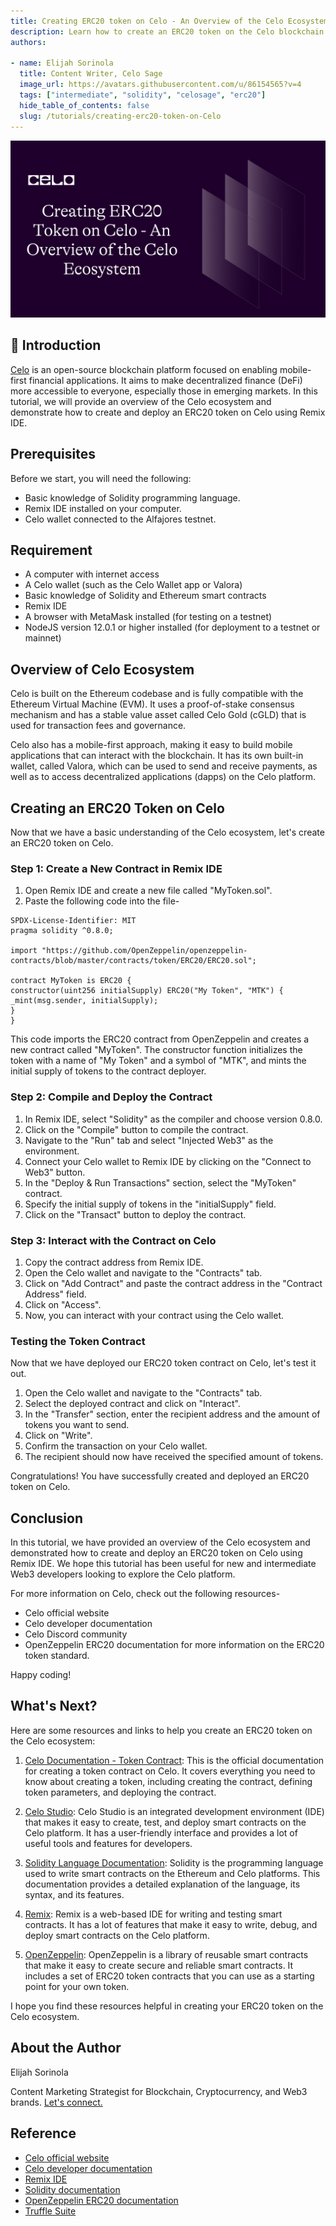 ```yaml
---
title: Creating ERC20 token on Celo - An Overview of the Celo Ecosystem
description: Learn how to create an ERC20 token on the Celo blockchain using Remix IDE. Perfect for new and intermediate Web3 developers.
authors:

- name: Elijah Sorinola
  title: Content Writer, Celo Sage
  image_url: https://avatars.githubusercontent.com/u/86154565?v=4
  tags: ["intermediate", "solidity", "celosage", "erc20"]
  hide_table_of_contents: false
  slug: /tutorials/creating-erc20-token-on-Celo
---
```

![header](../../src/data-tutorials/showcase/intermediate/erc20.png)

## 🌱 Introduction

[Celo](https://blog.celo.org/an-introductory-guide-to-celo-b185c62d3067) is an open-source blockchain platform focused on enabling mobile-first financial applications. It aims to make decentralized finance (DeFi) more accessible to everyone, especially those in emerging markets. In this tutorial, we will provide an overview of the Celo ecosystem and demonstrate how to create and deploy an ERC20 token on Celo using Remix IDE.

## Prerequisites

Before we start, you will need the following:

- Basic knowledge of Solidity programming language.
- Remix IDE installed on your computer.
- Celo wallet connected to the Alfajores testnet.

## Requirement 

- A computer with internet access
- A Celo wallet (such as the Celo Wallet app or Valora)
- Basic knowledge of Solidity and Ethereum smart contracts
- Remix IDE
- A browser with MetaMask installed (for testing on a testnet)
- NodeJS version 12.0.1 or higher installed (for deployment to a testnet or mainnet)

## Overview of Celo Ecosystem

Celo is built on the Ethereum codebase and is fully compatible with the Ethereum Virtual Machine (EVM). It uses a proof-of-stake consensus mechanism and has a stable value asset called Celo Gold (cGLD) that is used for transaction fees and governance.

Celo also has a mobile-first approach, making it easy to build mobile applications that can interact with the blockchain. It has its own built-in wallet, called Valora, which can be used to send and receive payments, as well as to access decentralized applications (dapps) on the Celo platform.

## Creating an ERC20 Token on Celo

Now that we have a basic understanding of the Celo ecosystem, let's create an ERC20 token on Celo.

### Step 1: Create a New Contract in Remix IDE

1. Open Remix IDE and create a new file called "MyToken.sol".
2. Paste the following code into the file-

```
SPDX-License-Identifier: MIT
pragma solidity ^0.8.0;

import "https://github.com/OpenZeppelin/openzeppelin-contracts/blob/master/contracts/token/ERC20/ERC20.sol";

contract MyToken is ERC20 {
constructor(uint256 initialSupply) ERC20("My Token", "MTK") {
_mint(msg.sender, initialSupply);
}
}
```

This code imports the ERC20 contract from OpenZeppelin and creates a new contract called "MyToken". The constructor function initializes the token with a name of "My Token" and a symbol of "MTK", and mints the initial supply of tokens to the contract deployer.


### Step 2: Compile and Deploy the Contract

1. In Remix IDE, select "Solidity" as the compiler and choose version 0.8.0.
2. Click on the "Compile" button to compile the contract.
3. Navigate to the "Run" tab and select "Injected Web3" as the environment.
4. Connect your Celo wallet to Remix IDE by clicking on the "Connect to Web3" button.
5. In the "Deploy & Run Transactions" section, select the "MyToken" contract.
6. Specify the initial supply of tokens in the "initialSupply" field.
7. Click on the "Transact" button to deploy the contract.

### Step 3: Interact with the Contract on Celo

1. Copy the contract address from Remix IDE.
2. Open the Celo wallet and navigate to the "Contracts" tab.
3. Click on "Add Contract" and paste the contract address in the "Contract Address" field.
4. Click on "Access".
5. Now, you can interact with your contract using the Celo wallet.

### Testing the Token Contract

Now that we have deployed our ERC20 token contract on Celo, let's test it out.

1. Open the Celo wallet and navigate to the "Contracts" tab.
2. Select the deployed contract and click on "Interact".
3. In the "Transfer" section, enter the recipient address and the amount of tokens you want to send.
4. Click on "Write".
5. Confirm the transaction on your Celo wallet.
6. The recipient should now have received the specified amount of tokens.

Congratulations! You have successfully created and deployed an ERC20 token on Celo.


## Conclusion

In this tutorial, we have provided an overview of the Celo ecosystem and demonstrated how to create and deploy an ERC20 token on Celo using Remix IDE. We hope this tutorial has been useful for new and intermediate Web3 developers looking to explore the Celo platform.

For more information on Celo, check out the following resources-

- Celo official website
- Celo developer documentation
- Celo Discord community
- OpenZeppelin ERC20 documentation for more information on the ERC20 token standard.

Happy coding!

## What's Next?

Here are some resources and links to help you create an ERC20 token on the Celo ecosystem:

1. [Celo Documentation - Token Contract](https://docs.celo.org/celo-codebase/protocol/smart-contracts/token-contracts): This is the official documentation for creating a token contract on Celo. It covers everything you need to know about creating a token, including creating the contract, defining token parameters, and deploying the contract.

2. [Celo Studio](https://celo.org/developers/studio/): Celo Studio is an integrated development environment (IDE) that makes it easy to create, test, and deploy smart contracts on the Celo platform. It has a user-friendly interface and provides a lot of useful tools and features for developers.

3. [Solidity Language Documentation](https://solidity.readthedocs.io/): Solidity is the programming language used to write smart contracts on the Ethereum and Celo platforms. This documentation provides a detailed explanation of the language, its syntax, and its features.

4. [Remix](https://remix.ethereum.org/): Remix is a web-based IDE for writing and testing smart contracts. It has a lot of features that make it easy to write, debug, and deploy smart contracts on the Celo platform.

5. [OpenZeppelin](https://openzeppelin.com/contracts/): OpenZeppelin is a library of reusable smart contracts that make it easy to create secure and reliable smart contracts. It includes a set of ERC20 token contracts that you can use as a starting point for your own token.

I hope you find these resources helpful in creating your ERC20 token on the Celo ecosystem.

## About the Author

Elijah Sorinola

Content Marketing Strategist for Blockchain, Cryptocurrency, and Web3 brands. [Let's connect.](https://www.linkedin.com/in/sorinola/)

## Reference

- [Celo official website](https://celo.org/)
- [Celo developer documentation](https://docs.celo.org/)
- [Remix IDE](https://remix.ethereum.org/)
- [Solidity documentation](https://docs.soliditylang.org/en/v0.8.19/)
- [OpenZeppelin ERC20 documentation](https://docs.openzeppelin.com/contracts/3.x/api/token/erc20)
- [Truffle Suite](https://trufflesuite.com/docs/truffle/overview)
